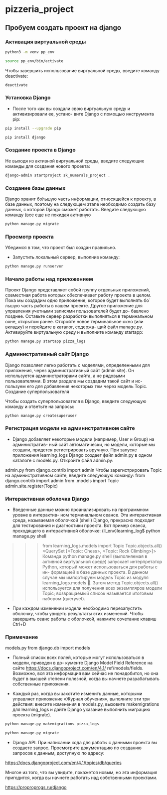 # pizzeria_project

## Пробуем создать проект на django

### Активация виртуальной среды

```bash
python3 -m venv pp_env
```

```bash
source pp_env/bin/activate
```

Чтобы завершить использование виртуальной среды, введите команду deactivate:

```bash
deactivate
```

### Установка Django

- После того как вы создали свою виртуальную среду и активизировали ее, устано-
вите Django с помощью инструмента pip:

```bash
pip install --upgrade pip
```
```bash
pip install django
```

### Создание проекта в Django

Не выходя из активной виртуальной среды, введите следующие команды для создания нового проекта:

```bash
django-admin startproject sk_numerals_project .
```

### Создание базы данных

Django хранит бо́льшую часть информации, относящейся к проекту, в базе данных,
поэтому на следующем этапе необходимо создать базу данных, с которой Django
сможет работать. Введите следующую команду (все еще не покидая активную

```bash
python manage.py migrate
```

### Просмотр проекта

Убедимся в том, что проект был создан правильно.

- Запустить локальный сервер, выполнив команду:
```bash
python manage.py runserver
```

### Начало работы над приложением

Проект Django представляет собой группу отдельных приложений, совместная
работа которых обеспечивает работу проекта в целом. Пока мы создадим одно
приложение, которое будет выполнять бо́ льшую часть работы в нашем проекте.
Другое приложение для управления учетными записями пользователей будет до-
бавлено позднее.
Оставьте сервер разработки выполняться в терминальном окне, открытом ранее.
Откройте новое терминальное окно (или вкладку) и перейдите в каталог, содержа-
щий файл manage.py. Активируйте виртуальную среду и выполните команду startapp:

```bash
python manage.py startapp pizza_logs
```

### Административный сайт Django
Django позволяет легко работать с моделями, определенными для приложения,
через административный сайт (admin site). Он используется администраторами
сайта, а не рядовыми пользователями. В этом разделе мы создадим такой сайт и ис-
пользуем его для добавления некоторых тем через модель Topic.
Создание суперпользователя

Чтобы создать суперпользователя в Django, введите следующую команду и ответьте
на запросы:

```bash
python manage.py createsuperuser
```
### Регистрация модели на административном сайте

- Django добавляет некоторые модели (например, User и Group) на административ-
ный сайт автоматически, но модели, которые мы создали, придется регистрировать
вручную.
При запуске приложения learning_logs Django создает файл admin.py в одном
каталоге с models.py. Откройте файл admin.py:

admin.py
from django.contrib import admin
Чтобы зарегистрировать Topic на административном сайте, введите следующую
команду:
from django.contrib import admin
from .models import Topic
admin.site.register(Topic)


### Интерактивная оболочка Django

- Введенные данные можно проанализировать на программном уровне в интерактив-
ном терминальном сеансе. Эта интерактивная среда, называемая оболочкой (shell)
Django, прекрасно подходит для тестирования и диагностики проекта. Вот пример
сеанса, проходящего в интерактивной оболочке:
(ll_env)learning_log$ python manage.py shell
>>> from learning_logs.models import Topic
>>> Topic.objects.all()
<QuerySet [<Topic: Chess>, <Topic: Rock Climbing>]>
Команда python manage.py shell (выполняемая в активной виртуальной среде)
запускает интерпретатор Python, который может использоваться для работы с ин-
формацией в базе данных проекта. В данном случае мы импортируем модель Topic
из модуля learning_logs.models . Затем метод Topic.objects.all() используется
для получения всех экземпляров модели Topic; возвращаемый список называется
итоговым набором (queryset).

- При каждом изменении модели необходимо перезапустить оболочку, чтобы увидеть
результаты этих изменений. Чтобы завершить сеанс работы с оболочкой, нажмите
сочетание клавиш Сtrl+D

### Примечание
models.py
from django.db import models

- Полный список всех полей, которые могут использоваться в модели, приведен в до-
кументе Django Model Field Reference на сайте https://docs.djangoproject.com/en/4.1/
ref/models/fields. Возможно, вся эта информация вам сейчас не понадобится, но она
будет в высшей степени полезной, когда вы начнете разрабатывать собственные
приложения.

- Каждый раз, когда вы захотите изменить данные, которыми управляет приложение
«Журнал обучения», выполните эти три действия: внесите изменения в models.py,
вызовите makemigrations для learning_logs и дайте Django указание выполнить
миграцию проекта (migrate).

```bash
python manage.py makemigrations pizza_logs
```
```bash
python manage.py migrate
```

- Django API. При написании кода для работы с данными проекта вы создаете
запрос. Просмотрите документацию по созданию запросов к данным, доступную
по адресу:

https://docs.djangoproject.com/en/4.1/topics/db/queries

Многое из того, что вы увидите, покажется новым, но эта информация пригодится, когда вы начнете работать над собственными проектами.



https://proproprogs.ru/django
